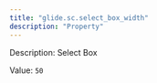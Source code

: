 ```yaml
---
title: "glide.sc.select_box_width"
description: "Property"
---
```


Description: Select Box

Value: `50`